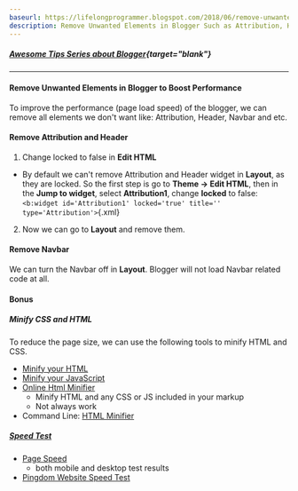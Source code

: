 ```yaml
---
baseurl: https://lifelongprogrammer.blogspot.com/2018/06/remove-unwanted-elements-in-blogger.html
description: Remove Unwanted Elements in Blogger Such as Attribution, Header, Navbar and Etc to Reduce Page Load Time and Boot Performance
---
```


##### [Awesome Tips Series about Blogger](https://lifelongprogrammer.blogspot.com/search/label/Blogger_Series){target="blank"}
<script src="/feeds/posts/default/-/Blogger_Series?orderby=updated&amp;alt=json-in-script&amp;callback=series&amp;max-results=20"></script>

---

#### Remove Unwanted Elements in Blogger to Boost Performance
To improve the performance (page load speed) of the blogger, we can remove all elements we don't want like: Attribution, Header, Navbar and etc.

#### Remove Attribution and Header
1. Change locked to false in **Edit HTML**
  - By default we can't remove Attribution and Header widget in **Layout**, as they are locked. So the first step is go to **Theme -> Edit HTML**, then in the **Jump to widget**, select **Attribution1**, change **locked** to false: `<b:widget id='Attribution1' locked='true' title='' type='Attribution'>`{.xml}
2. Now we can go to **Layout** and remove them.

#### Remove Navbar
We can turn the Navbar off in **Layout**. Blogger will not load Navbar related code at all.

<!-- #### Remove "Subscribe to: Posts (Atom)"
- Find `<b:include data='feedLinks' name='feedLinksBody'/>` in the template and remove the block -->

<script>inlineAds=true</script>
<script src="//ap.lijit.com/www/delivery/fpi.js?z=332935&width=728&height=90"></script>

#### Bonus
##### Minify CSS and HTML
To reduce the page size, we can use the following tools to minify HTML and CSS.
- [Minify your HTML](https://html-minifier.com/)
- [Minify your JavaScript](https://javascript-minifier.com/)
- [Online Html Minifier](https://www.willpeavy.com/tools/minifier/)
  - Minify HTML and any CSS or JS included in your markup
  - Not always work
- Command Line: [HTML Minifier](http://minifycode.com/html-minifier/)

##### [Speed Test](https://www.keycdn.com/blog/website-speed-test-tools)
- [Page Speed](https://developers.google.com/speed/pagespeed/insights/)
  - both mobile and desktop test results
- [Pingdom Website Speed Test](https://tools.pingdom.com/)
